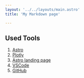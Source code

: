 ```yaml
---
layout: '../../layouts/main.astro'
title: 'My Markdown page'

---
```


<article class="prose dark:prose-invert">

# Used Tools
1. [Astro](https://astro.build/)
2. [Plotly](https://plotly.com/)
3. [Astro landing page](https://github.com/mhyfritz/astro-landing-page)
4. [VSCode](https://code.visualstudio.com/)
5. [GitHub](https://github.com/jav-ed)

</article>